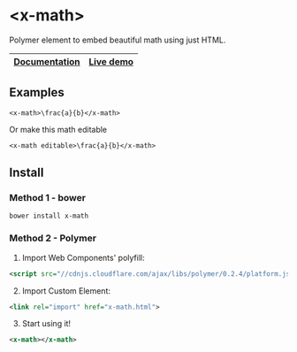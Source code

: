 \<x-math\>
================

Polymer element to embed beautiful math using just HTML.

| [Documentation](http://karan.github.io/x-math/) | [Live demo](http://karan.github.io/x-math/components/x-math/demo.html) |
| --- | --- |

## Examples

    <x-math>\frac{a}{b}</x-math>

  Or make this math editable

    <x-math editable>\frac{a}{b}</x-math>  

## Install

### Method 1 - bower

    bower install x-math

### Method 2 - Polymer

1. Import Web Components' polyfill:

  ```xml
  <script src="//cdnjs.cloudflare.com/ajax/libs/polymer/0.2.4/platform.js"></script>
  ```

2. Import Custom Element:

  ```xml
  <link rel="import" href="x-math.html">
  ```

3. Start using it!

  ```xml
  <x-math></x-math>
  ```
